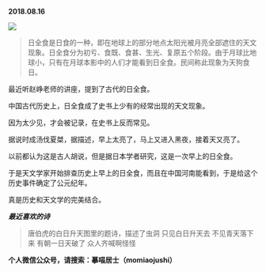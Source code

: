 
          
            
**2018.08.16**



![](//upload-images.jianshu.io/upload_images/51001-21277b0ae23e3ef9.png)



>日全食是日食的一种，即在地球上的部分地点太阳光被月亮全部遮住的天文现象。日全食分为初亏、食既、食甚、生光、复原五个阶段。由于月球比地球小，只有在月球本影中的人们才能看到日全食。民间称此现象为天狗食日。



最近听赵峥老师的讲座，提到了古代的日全食。

中国古代历史上，日全食成了史书上少有的经常出现的天文现象。

因为太少见，才会被记录，在史书上反而常见。

据说时成汤伐夏桀，据描述，早上太亮了，马上又进入黑夜，接着天又亮了。

以前都认为这是古人胡说，但是据日本学者研究，这是一次早上的日全食。

于是天文学家开始排查历史上早上的日全食，而且在中国河南能看到，于是给这个历史事件确定了公元纪年。

真是历史和天文学的完美结合。


***最近喜欢的诗***
>唐伯虎的白日升天图里的题诗，描述了虫洞
只见白日升天去
不见青天落下来
有朝一日天破了
众人齐喊啊怪怪




**个人微信公众号，请搜索：摹喵居士（momiaojushi）**

          
        